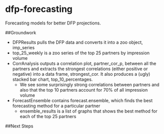 # dfp-forecasting
Forecasting models for better DFP projections.

##Groundwork

+ DFPResults pulls the DFP data and converts it into a zoo object, imp_series
+ top_25_weekly is a zoo series of the top 25 partners by impression volume
+ CorrAnalysis outputs a correlation plot, partner_cor_p, between all the partners and extracts the strongest correlations (either positive or negative) into a data frame, strongest_cor. It also produces a (ugly) stacked bar chart, top_10_percentages.
  * We see some surprisingly strong correlations between partners and also that the top 10 partners account for 70% of all impression volume
+ ForecastEnsemble contains forecast.ensemble, which finds the best forecasting method for a particular partner
  * ensemble_results is a list of graphs that shows the best method for each of the top 25 partners
  
##Next Steps
